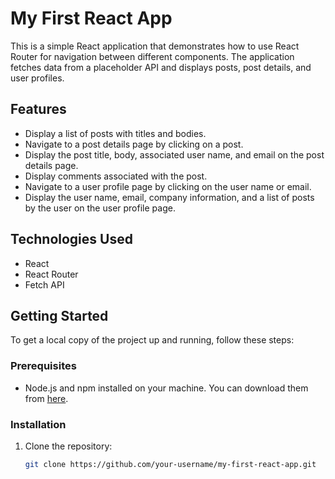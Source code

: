 # My First React App

This is a simple React application that demonstrates how to use React Router for navigation between different components. The application fetches data from a placeholder API and displays posts, post details, and user profiles.

## Features

- Display a list of posts with titles and bodies.
- Navigate to a post details page by clicking on a post.
- Display the post title, body, associated user name, and email on the post details page.
- Display comments associated with the post.
- Navigate to a user profile page by clicking on the user name or email.
- Display the user name, email, company information, and a list of posts by the user on the user profile page.

## Technologies Used

- React
- React Router
- Fetch API

## Getting Started

To get a local copy of the project up and running, follow these steps:

### Prerequisites

- Node.js and npm installed on your machine. You can download them from [here](https://nodejs.org/).

### Installation

1. Clone the repository:
   ```bash
   git clone https://github.com/your-username/my-first-react-app.git
